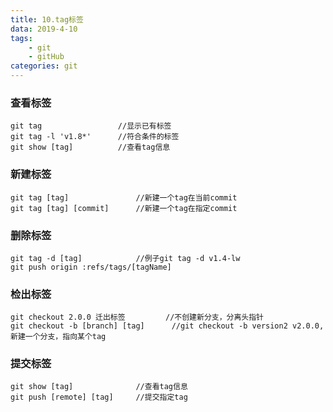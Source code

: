 ```yaml
---
title: 10.tag标签
data: 2019-4-10
tags:
    - git
    - gitHub
categories: git
---
```


### 查看标签
```
git tag                 //显示已有标签
git tag -l 'v1.8*'      //符合条件的标签
git show [tag]          //查看tag信息
```

### 新建标签
```
git tag [tag]               //新建一个tag在当前commit
git tag [tag] [commit]      //新建一个tag在指定commit
```

### 删除标签
```
git tag -d [tag]            //例子git tag -d v1.4-lw
git push origin :refs/tags/[tagName]
```

### 检出标签
```
git checkout 2.0.0 迁出标签         //不创建新分支，分离头指针
git checkout -b [branch] [tag]      //git checkout -b version2 v2.0.0,新建一个分支，指向某个tag
```

### 提交标签
```
git show [tag]              //查看tag信息
git push [remote] [tag]     //提交指定tag
```


